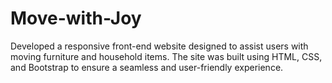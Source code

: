 # Move-with-Joy
Developed a responsive front-end website designed to assist users with moving furniture and household items. The site was built using HTML, CSS, and Bootstrap to ensure a seamless and user-friendly experience.
